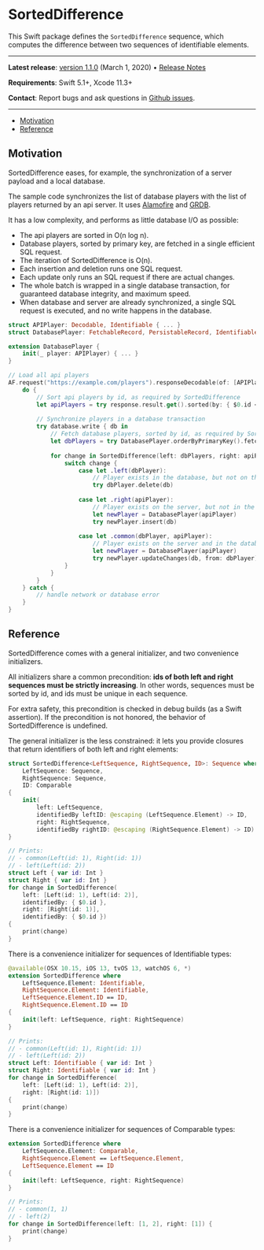 # SortedDifference

This Swift package defines the `SortedDifference` sequence, which computes the difference between two sequences of identifiable elements.

---

**Latest release**: [version 1.1.0](https://github.com/groue/SortedDifference/tree/1.1.0) (March 1, 2020) • [Release Notes]

**Requirements**: Swift 5.1+, Xcode 11.3+

**Contact**: Report bugs and ask questions in [Github issues](https://github.com/groue/SortedDifference/issues).

---

- [Motivation]
- [Reference]

## Motivation

SortedDifference eases, for example, the synchronization of a server payload and a local database.

The sample code synchronizes the list of database players with the list of players returned by an api server. It uses [Alamofire](https://github.com/Alamofire/Alamofire) and [GRDB](https://github.com/groue/GRDB.swift).

It has a low complexity, and performs as little database I/O as possible:

- The api players are sorted in O(n log n).
- Database players, sorted by primary key, are fetched in a single efficient SQL request.
- The iteration of SortedDifference is O(n).
- Each insertion and deletion runs one SQL request.
- Each update only runs an SQL request if there are actual changes.
- The whole batch is wrapped in a single database transaction, for guaranteed database integrity, and maximum speed.
- When database and server are already synchronized, a single SQL request is executed, and no write happens in the database.

```swift
struct APIPlayer: Decodable, Identifiable { ... }
struct DatabasePlayer: FetchableRecord, PersistableRecord, Identifiable { ... }

extension DatabasePlayer {
    init(_ player: APIPlayer) { ... }
}

// Load all api players
AF.request("https://example.com/players").responseDecodable(of: [APIPlayer].self) { response in
    do {
        // Sort api players by id, as required by SortedDifference
        let apiPlayers = try response.result.get().sorted(by: { $0.id < $1.id })
        
        // Synchronize players in a database transaction
        try database.write { db in
            // Fetch database players, sorted by id, as required by SortedDifference
            let dbPlayers = try DatabasePlayer.orderByPrimaryKey().fetchAll(db)
            
            for change in SortedDifference(left: dbPlayers, right: apiPlayers) {
                switch change {
                    case let .left(dbPlayer):
                        // Player exists in the database, but not on the server: delete it
                        try dbPlayer.delete(db)
                        
                    case let .right(apiPlayer):
                        // Player exists on the server, but not in the database: insert it
                        let newPlayer = DatabasePlayer(apiPlayer)
                        try newPlayer.insert(db)
                        
                    case let .common(dbPlayer, apiPlayer):
                        // Player exists on the server and in the database: update if needed
                        let newPlayer = DatabasePlayer(apiPlayer)
                        try newPlayer.updateChanges(db, from: dbPlayer)
                }
            }
        }
    } catch {
        // handle network or database error
    }
}
```


## Reference

SortedDifference comes with a general initializer, and two convenience initializers.

All initializers share a common precondition: **ids of both left and right sequences must be strictly increasing**. In other words, sequences must be sorted by id, and ids must be unique in each sequence.

For extra safety, this precondition is checked in debug builds (as a Swift assertion). If the precondition is not honored, the behavior of SortedDifference is undefined.

The general initializer is the less constrained: it lets you provide closures that return identifiers of both left and right elements:

```swift
struct SortedDifference<LeftSequence, RightSequence, ID>: Sequence where
    LeftSequence: Sequence,
    RightSequence: Sequence,
    ID: Comparable
{
    init(
        left: LeftSequence,
        identifiedBy leftID: @escaping (LeftSequence.Element) -> ID,
        right: RightSequence,
        identifiedBy rightID: @escaping (RightSequence.Element) -> ID)
}

// Prints:
// - common(Left(id: 1), Right(id: 1))
// - left(Left(id: 2))
struct Left { var id: Int }
struct Right { var id: Int }
for change in SortedDifference(
    left: [Left(id: 1), Left(id: 2)],
    identifiedBy: { $0.id },
    right: [Right(id: 1)],
    identifiedBy: { $0.id })
{
    print(change)
}
```

There is a convenience initializer for sequences of Identifiable types:

```swift
@available(OSX 10.15, iOS 13, tvOS 13, watchOS 6, *)
extension SortedDifference where
    LeftSequence.Element: Identifiable,
    RightSequence.Element: Identifiable,
    LeftSequence.Element.ID == ID,
    RightSequence.Element.ID == ID
{
    init(left: LeftSequence, right: RightSequence)
}

// Prints:
// - common(Left(id: 1), Right(id: 1))
// - left(Left(id: 2))
struct Left: Identifiable { var id: Int }
struct Right: Identifiable { var id: Int }
for change in SortedDifference(
    left: [Left(id: 1), Left(id: 2)],
    right: [Right(id: 1)])
{
    print(change)
}
```

There is a convenience initializer for sequences of Comparable types:

```swift
extension SortedDifference where
    LeftSequence.Element: Comparable,
    RightSequence.Element == LeftSequence.Element,
    LeftSequence.Element == ID
{
    init(left: LeftSequence, right: RightSequence)
}

// Prints:
// - common(1, 1)
// - left(2)
for change in SortedDifference(left: [1, 2], right: [1]) {
    print(change)
}
```

[Release Notes]: CHANGELOG.md
[Motivation]: #motivation
[Reference]: #reference
